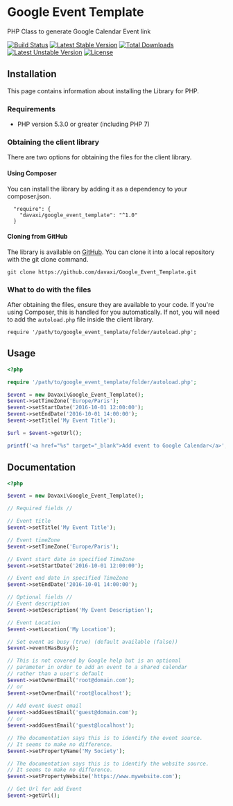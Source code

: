 # Google Event Template

PHP Class to generate Google Calendar Event link

[![Build Status](https://travis-ci.org/davaxi/Google_Event_Template.svg)](https://travis-ci.org/davaxi/Google_Event_Template)
[![Latest Stable Version](https://poser.pugx.org/davaxi/google_event_template/v/stable)](https://packagist.org/packages/davaxi/google_event_template) 
[![Total Downloads](https://poser.pugx.org/davaxi/google_event_template/downloads)](https://packagist.org/packages/davaxi/google_event_template) 
[![Latest Unstable Version](https://poser.pugx.org/davaxi/google_event_template/v/unstable)](https://packagist.org/packages/davaxi/google_event_template) 
[![License](https://poser.pugx.org/davaxi/google_event_template/license)](https://packagist.org/packages/davaxi/google_event_template)

## Installation

This page contains information about installing the Library for PHP.

### Requirements

- PHP version 5.3.0 or greater (including PHP 7)

### Obtaining the client library

There are two options for obtaining the files for the client library.

#### Using Composer

You can install the library by adding it as a dependency to your composer.json.

```
  "require": {
    "davaxi/google_event_template": "^1.0"
  }
```

#### Cloning from GitHub

The library is available on [GitHub](https://github.com/davaxi/Google_Event_Template). You can clone it into a local repository with the git clone command.

```
git clone https://github.com/davaxi/Google_Event_Template.git
```

### What to do with the files

After obtaining the files, ensure they are available to your code. If you're using Composer, this is handled for you automatically. If not, you will need to add the `autoload.php` file inside the client library.

```
require '/path/to/google_event_template/folder/autoload.php';
```

## Usage

```php
<?php

require '/path/to/google_event_template/folder/autoload.php';

$event = new Davaxi\Google_Event_Template();
$event->setTimeZone('Europe/Paris');
$event->setStartDate('2016-10-01 12:00:00');
$event->setEndDate('2016-10-01 14:00:00');
$event->setTitle('My Event Title');

$url = $event->getUrl();

printf('<a href="%s" target="_blank">Add event to Google Calendar</a>', $url);
```

## Documentation

```php
<?php

$event = new Davaxi\Google_Event_Template();

// Required fields //

// Event title
$event->setTitle('My Event Title');

// Event timeZone
$event->setTimeZone('Europe/Paris');

// Event start date in specified TimeZone
$event->setStartDate('2016-10-01 12:00:00');

// Event end date in specified TimeZone
$event->setEndDate('2016-10-01 14:00:00');

// Optional fields //
// Event description
$event->setDescription('My Event Description');

// Event Location
$event->setLocation('My Location');

// Set event as busy (true) (default available (false))
$event->eventHasBusy();

// This is not covered by Google help but is an optional 
// parameter in order to add an event to a shared calendar 
// rather than a user's default
$event->setOwnerEmail('root@domain.com');
// or 
$event->setOwnerEmail('root@localhost');
 
// Add event Guest email
$event->addGuestEmail('guest@domain.com');
// or 
$event->addGuestEmail('guest@localhost');

// The documentation says this is to identify the event source.
// It seems to make no difference.
$event->setPropertyName('My Society');

// The documentation says this is to identify the website source.
// It seems to make no difference.
$event->setPropertyWebsite('https://www.mywebsite.com');

// Get Url for add Event
$event->getUrl();
```